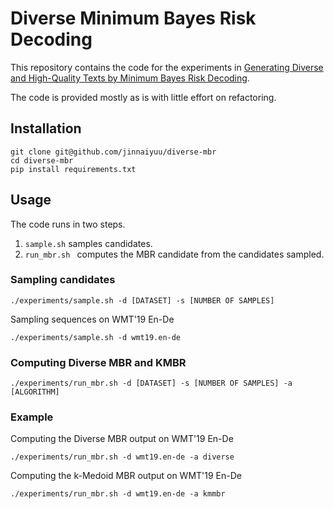 # Diverse Minimum Bayes Risk Decoding

This repository contains the code for the experiments in [Generating Diverse and High-Quality Texts by Minimum Bayes Risk Decoding](https://arxiv.org/abs/2401.05054).

The code is provided mostly as is with little effort on refactoring.

## Installation

```
git clone git@github.com/jinnaiyuu/diverse-mbr
cd diverse-mbr
pip install requirements.txt
```

## Usage

The code runs in two steps.
1. `sample.sh` samples candidates.
2. `run_mbr.sh ` computes the MBR candidate from the candidates sampled.

### Sampling candidates

```
./experiments/sample.sh -d [DATASET] -s [NUMBER OF SAMPLES] 
```

Sampling sequences on WMT'19 En-De

```
./experiments/sample.sh -d wmt19.en-de
```

### Computing Diverse MBR and KMBR

```
./experiments/run_mbr.sh -d [DATASET] -s [NUMBER OF SAMPLES] -a [ALGORITHM]
```

### Example

Computing the Diverse MBR output on WMT'19 En-De

```
./experiments/run_mbr.sh -d wmt19.en-de -a diverse
```

Computing the k-Medoid MBR output on WMT'19 En-De

```
./experiments/run_mbr.sh -d wmt19.en-de -a kmmbr
```
